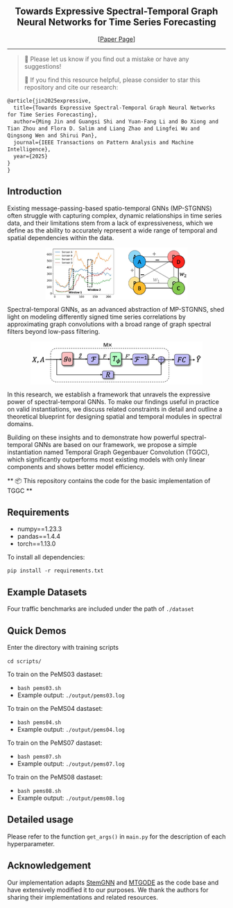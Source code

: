 <div align="center">
  <!-- <h1><b> Time-LLM </b></h1> -->
  <!-- <h2><b> Time-LLM </b></h2> -->
  <h2><b> Towards Expressive Spectral-Temporal Graph Neural Networks for Time Series Forecasting </b></h2>
</div>

<div align="center">
[<a href="https://arxiv.org/pdf/2305.06587">Paper Page</a>]
</div>

---
>
> 🙋 Please let us know if you find out a mistake or have any suggestions!
> 
> 🌟 If you find this resource helpful, please consider to star this repository and cite our research:

```
@article{jin2025expressive,
  title={Towards Expressive Spectral-Temporal Graph Neural Networks for Time Series Forecasting},
  author={Ming Jin and Guangsi Shi and Yuan-Fang Li and Bo Xiong and Tian Zhou and Flora D. Salim and Liang Zhao and Lingfei Wu and Qingsong Wen and Shirui Pan},
  journal={IEEE Transactions on Pattern Analysis and Machine Intelligence},
  year={2025}
}
}
```

## Introduction
Existing message-passing-based spatio-temporal GNNs (MP-STGNNS) often struggle with capturing complex, dynamic relationships in 
time series data, and their limitations stem from a lack of expressiveness, which we define as the ability to accurately 
represent a wide range of temporal and spatial dependencies within the data.

<p align="center">
<img src="./figures/figure1.png" height = "120" alt="" align=center />
</p>

Spectral-temporal GNNs, as an advanced abstraction of MP-STGNNS, shed light on modeling differently signed time series 
correlations by approximating graph convolutions with a broad range of graph spectral filters beyond low-pass filtering.

<p align="center">
<img src="./figures/figure2.png" height = "100" alt="" align=center />
</p>

In this research, we establish a framework that unravels the expressive power of spectral-temporal GNNs. 
To make our findings useful in practice on valid instantiations, we discuss related constraints in detail and outline 
a theoretical blueprint for designing spatial and temporal modules in spectral domains. 

Building on these insights and to demonstrate how powerful spectral-temporal GNNs are based on our framework,
we propose a simple instantiation named Temporal Graph Gegenbauer Convolution (TGGC), which significantly outperforms most
existing models with only linear components and shows better model efficiency.

** 📦 This repository contains the code for the basic implementation of TGGC **

## Requirements

- numpy==1.23.3
- pandas==1.4.4
- torch==1.13.0

To install all dependencies:
```
pip install -r requirements.txt
```

## Example Datasets

Four traffic benchmarks are included under the path of `./dataset`

## Quick Demos

Enter the directory with training scripts

```cd scripts/```

To train on the PeMS03 dastaset:
- ```bash pems03.sh```
- Example output: ```./output/pems03.log```

To train on the PeMS04 dastaset:
- ```bash pems04.sh```
- Example output: ```./output/pems04.log```

To train on the PeMS07 dastaset:
- ```bash pems07.sh```
- Example output: ```./output/pems07.log```

To train on the PeMS08 dastaset:
- ```bash pems08.sh```
- Example output: ```./output/pems08.log```

## Detailed usage
Please refer to the function ```get_args()``` in ```main.py``` for the description of each hyperparameter.

## Acknowledgement
Our implementation adapts [StemGNN](https://github.com/microsoft/StemGNN) and 
[MTGODE](https://github.com/TrustAGI-Lab/MTGODE) as the code base and have extensively modified 
it to our purposes. We thank the authors for sharing their implementations and related resources.